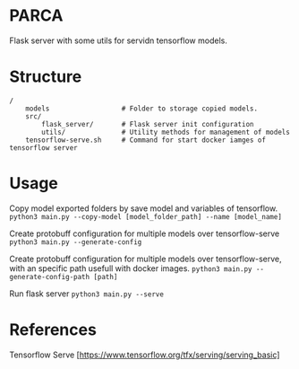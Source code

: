 # PARCA
Flask server with some utils for servidn tensorflow models.

# Structure

    /
        models                  # Folder to storage copied models.
        src/
            flask_server/       # Flask server init configuration
            utils/              # Utility methods for management of models
        tensorflow-serve.sh     # Command for start docker iamges of tensorflow server

# Usage

Copy model exported folders by save model and variables of tensorflow.
`python3 main.py --copy-model [model_folder_path] --name [model_name]`

Create protobuff configuration for multiple models over tensorflow-serve
`python3 main.py --generate-config`

Create protobuff configuration for multiple models over tensorflow-serve, with an specific path
usefull with docker images.
`python3 main.py --generate-config-path [path]`

Run flask server
`python3 main.py --serve`

# References

Tensorflow Serve [https://www.tensorflow.org/tfx/serving/serving_basic]
